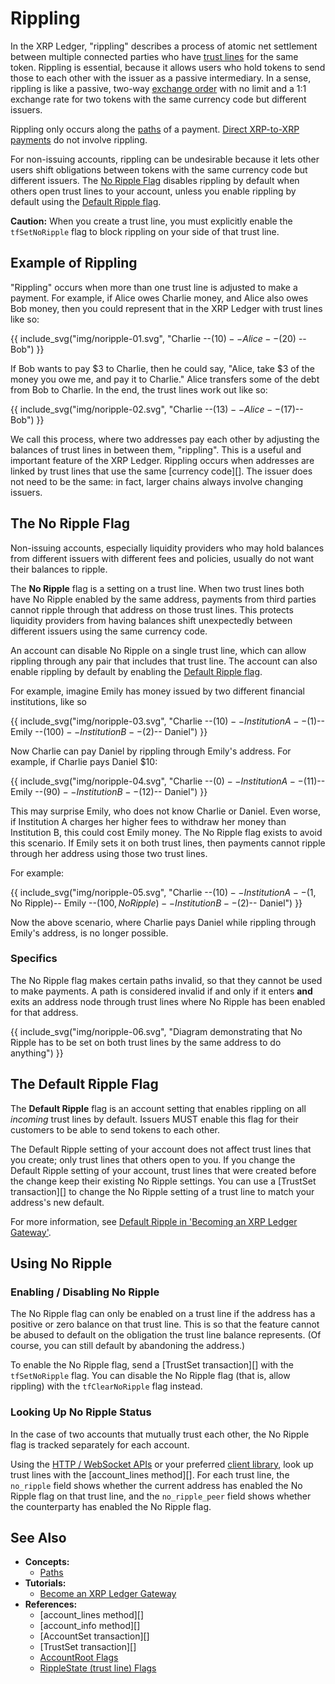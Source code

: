 # Rippling

In the XRP Ledger, "rippling" describes a process of atomic net settlement between multiple connected parties who have [trust lines](trust-lines-and-issuing.html) for the same token. Rippling is essential, because it allows users who hold tokens to send those to each other with the issuer as a passive intermediary. In a sense, rippling is like a passive, two-way [exchange order](offers.html) with no limit and a 1:1 exchange rate for two tokens with the same currency code but different issuers.

Rippling only occurs along the [paths](paths.md) of a payment. [Direct XRP-to-XRP payments](direct-xrp-payments.html) do not involve rippling.

For non-issuing accounts, rippling can be undesirable because it lets other users shift obligations between tokens with the same currency code but different issuers. The [No Ripple Flag](#the-no-ripple-flag) disables rippling by default when others open trust lines to your account, unless you enable rippling by default using the [Default Ripple flag](#the-default-ripple-flag).

**Caution:** When you create a trust line, you must explicitly enable the `tfSetNoRipple` flag to block rippling on your side of that trust line.

## Example of Rippling

"Rippling" occurs when more than one trust line is adjusted to make a payment. For example, if Alice owes Charlie money, and Alice also owes Bob money, then you could represent that in the XRP Ledger with trust lines like so:

{{ include_svg("img/noripple-01.svg", "Charlie --($10)-- Alice -- ($20) -- Bob") }}

If Bob wants to pay $3 to Charlie, then he could say, "Alice, take $3 of the money you owe me, and pay it to Charlie." Alice transfers some of the debt from Bob to Charlie. In the end, the trust lines work out like so:

{{ include_svg("img/noripple-02.svg", "Charlie --($13)-- Alice --($17)-- Bob") }}

We call this process, where two addresses pay each other by adjusting the balances of trust lines in between them, "rippling". This is a useful and important feature of the XRP Ledger. Rippling occurs when addresses are linked by trust lines that use the same [currency code][]. The issuer does not need to be the same: in fact, larger chains always involve changing issuers.

## The No Ripple Flag

Non-issuing accounts, especially liquidity providers who may hold balances from different issuers with different fees and policies, usually do not want their balances to ripple.

The **No Ripple** flag is a setting on a trust line. When two trust lines both have No Ripple enabled by the same address, payments from third parties cannot ripple through that address on those trust lines. This protects liquidity providers from having balances shift unexpectedly between different issuers using the same currency code.

An account can disable No Ripple on a single trust line, which can allow rippling through any pair that includes that trust line. The account can also enable rippling by default by enabling the [Default Ripple flag](#the-default-ripple-flag).

For example, imagine Emily has money issued by two different financial institutions, like so

{{ include_svg("img/noripple-03.svg", "Charlie --($10)-- Institution A --($1)-- Emily --($100)-- Institution B --($2)-- Daniel") }}

Now Charlie can pay Daniel by rippling through Emily's address. For example, if Charlie pays Daniel $10:

{{ include_svg("img/noripple-04.svg", "Charlie --($0)-- Institution A --($11)-- Emily --($90)-- Institution B --($12)-- Daniel") }}

This may surprise Emily, who does not know Charlie or Daniel. Even worse, if Institution A charges her higher fees to withdraw her money than Institution B, this could cost Emily money. The No Ripple flag exists to avoid this scenario. If Emily sets it on both trust lines, then payments cannot ripple through her address using those two trust lines.

For example:

{{ include_svg("img/noripple-05.svg", "Charlie --($10)-- Institution A --($1, No Ripple)-- Emily --($100, No Ripple)-- Institution B --($2)-- Daniel") }}

Now the above scenario, where Charlie pays Daniel while rippling through Emily's address, is no longer possible.

### Specifics

The No Ripple flag makes certain paths invalid, so that they cannot be used to make payments. A path is considered invalid if and only if it enters **and** exits an address node through trust lines where No Ripple has been enabled for that address.

{{ include_svg("img/noripple-06.svg", "Diagram demonstrating that No Ripple has to be set on both trust lines by the same address to do anything") }}


## The Default Ripple Flag

The **Default Ripple** flag is an account setting that enables rippling on all _incoming_ trust lines by default. Issuers MUST enable this flag for their customers to be able to send tokens to each other.

The Default Ripple setting of your account does not affect trust lines that you create; only trust lines that others open to you. If you change the Default Ripple setting of your account, trust lines that were created before the change keep their existing No Ripple settings. You can use a [TrustSet transaction][] to change the No Ripple setting of a trust line to match your address's new default.

For more information, see [Default Ripple in 'Becoming an XRP Ledger Gateway'](become-an-xrp-ledger-gateway.html#default-ripple).


## Using No Ripple
<!--{# TODO: move these things into their own tutorials #}-->

### Enabling / Disabling No Ripple

The No Ripple flag can only be enabled on a trust line if the address has a positive or zero balance on that trust line. This is so that the feature cannot be abused to default on the obligation the trust line balance represents. (Of course, you can still default by abandoning the address.)

To enable the No Ripple flag, send a [TrustSet transaction][] with the `tfSetNoRipple` flag. You can disable the No Ripple flag (that is, allow rippling) with the `tfClearNoRipple` flag instead.


### Looking Up No Ripple Status

In the case of two accounts that mutually trust each other, the No Ripple flag is tracked separately for each account.

Using the [HTTP / WebSocket APIs](http-websocket-apis.html) or your preferred [client library](client-libraries.html), look up trust lines with the [account_lines method][]. For each trust line, the `no_ripple` field shows whether the current address has enabled the No Ripple flag on that trust line, and the `no_ripple_peer` field shows whether the counterparty has enabled the No Ripple flag.

## See Also

- **Concepts:**
    - [Paths](paths.html)
- **Tutorials:**
    - [Become an XRP Ledger Gateway](become-an-xrp-ledger-gateway.html)
- **References:**
    - [account_lines method][]
    - [account_info method][]
    - [AccountSet transaction][]
    - [TrustSet transaction][]
    - [AccountRoot Flags](accountroot.html#accountroot-flags)
    - [RippleState (trust line) Flags](ripplestate.html#ripplestate-flags)

